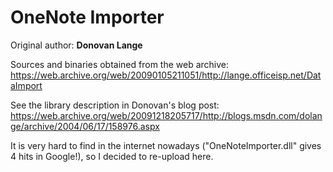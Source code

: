 OneNote Importer
================
Original author: **Donovan Lange**

Sources and binaries obtained from the web archive: https://web.archive.org/web/20090105211051/http://lange.officeisp.net/DataImport

See the library description in Donovan's blog post: https://web.archive.org/web/20091218205717/http://blogs.msdn.com/dolange/archive/2004/06/17/158976.aspx

It is very hard to find in the internet nowadays ("OneNoteImporter.dll" gives 4 hits in Google!), so I decided to re-upload here.
